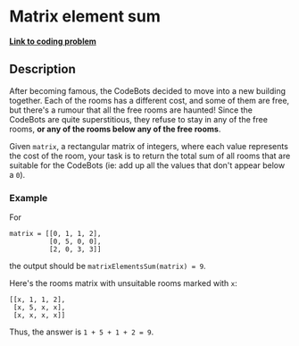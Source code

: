 # Matrix element sum

**[Link to coding problem](https://app.codesignal.com/arcade/intro/level-2/xskq4ZxLyqQMCLshr)**

## Description

After becoming famous, the CodeBots decided to move into a new building together. Each of the rooms has a different cost, and some of them are free, but there's a rumour that all the free rooms are haunted! Since the CodeBots are quite superstitious, they refuse to stay in any of the free rooms, **or any of the rooms below any of the free rooms**.

Given `matrix`, a rectangular matrix of integers, where each value represents the cost of the room, your task is to return the total sum of all rooms that are suitable for the CodeBots (ie: add up all the values that don't appear below a `0`).

### Example

For

```
matrix = [[0, 1, 1, 2],
          [0, 5, 0, 0],
          [2, 0, 3, 3]]
```

the output should be `matrixElementsSum(matrix) = 9`.

Here's the rooms matrix with unsuitable rooms marked with `x`:

```
[[x, 1, 1, 2],
 [x, 5, x, x],
 [x, x, x, x]]
```

Thus, the answer is `1 + 5 + 1 + 2 = 9`.
